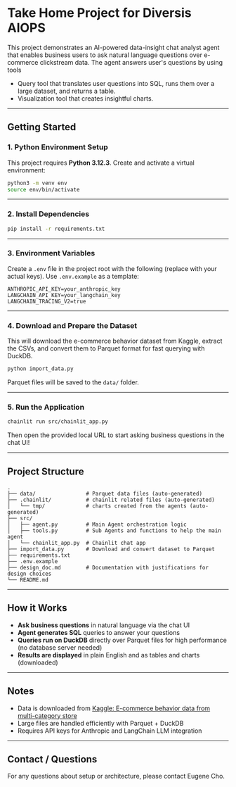 # Take Home Project for Diversis AIOPS

This project demonstrates an AI-powered data-insight chat analyst agent that enables business users to ask natural language questions over e-commerce clickstream data. 
The agent answers user's questions by using tools
- Query tool that translates user questions into SQL, runs them over a large dataset, and returns a table. 
- Visualization tool that creates insightful charts.

---

## **Getting Started**

### **1. Python Environment Setup**

This project requires **Python 3.12.3**.
Create and activate a virtual environment:

```bash
python3 -m venv env
source env/bin/activate
```

---

### **2. Install Dependencies**

```bash
pip install -r requirements.txt
```

---

### **3. Environment Variables**

Create a `.env` file in the project root with the following (replace with your actual keys). Use `.env.example` as a template:

```env
ANTHROPIC_API_KEY=your_anthropic_key
LANGCHAIN_API_KEY=your_langchain_key
LANGCHAIN_TRACING_V2=true
```

---

### **4. Download and Prepare the Dataset**

This will download the e-commerce behavior dataset from Kaggle, extract the CSVs, and convert them to Parquet format for fast querying with DuckDB.

```bash
python import_data.py
```

Parquet files will be saved to the `data/` folder.

---

### **5. Run the Application**

```bash
chainlit run src/chainlit_app.py
```

Then open the provided local URL to start asking business questions in the chat UI!

---

## **Project Structure**

```
.
├── data/                # Parquet data files (auto-generated)
├── .chainlit/           # chainlit related files (auto-generated)
│   └── tmp/             # charts created from the agents (auto-generated)
├── src/
│   ├── agent.py         # Main Agent orchestration logic
│   ├── tools.py         # Sub Agents and functions to help the main agent
│   └── chainlit_app.py  # Chainlit chat app
├── import_data.py       # Download and convert dataset to Parquet
├── requirements.txt
├── .env.example
├── design_doc.md        # Documentation with justifications for design choices 
└── README.md
```

---

## **How it Works**

* **Ask business questions** in natural language via the chat UI
* **Agent generates SQL** queries to answer your questions
* **Queries run on DuckDB** directly over Parquet files for high performance (no database server needed)
* **Results are displayed** in plain English and as tables and charts (downloaded)

---

## **Notes**

* Data is downloaded from [Kaggle: E-commerce behavior data from multi-category store](https://www.kaggle.com/datasets/mkechinov/ecommerce-behavior-data-from-multi-category-store/data)
* Large files are handled efficiently with Parquet + DuckDB
* Requires API keys for Anthropic and LangChain LLM integration

---

## **Contact / Questions**

For any questions about setup or architecture, please contact Eugene Cho.
